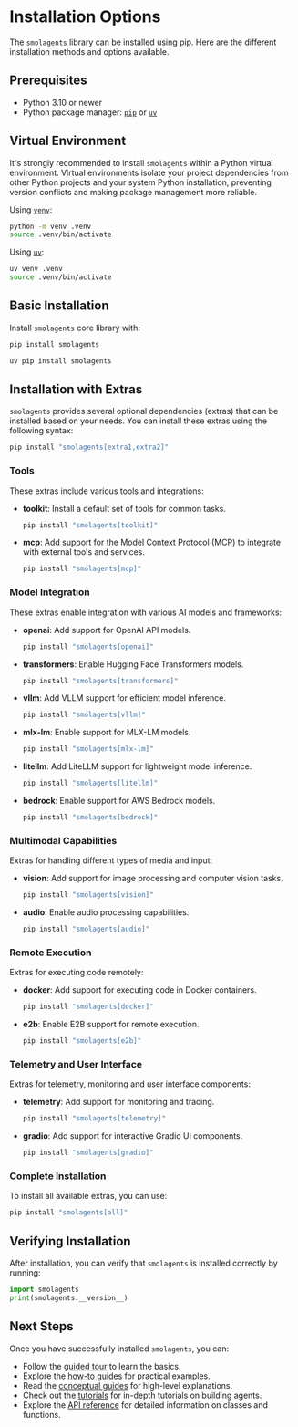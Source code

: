 # Installation Options

The `smolagents` library can be installed using pip. Here are the different installation methods and options available.

## Prerequisites
- Python 3.10 or newer
- Python package manager: [`pip`](https://pip.pypa.io/en/stable/) or [`uv`](https://docs.astral.sh/uv/)

## Virtual Environment

It's strongly recommended to install `smolagents` within a Python virtual environment.
Virtual environments isolate your project dependencies from other Python projects and your system Python installation,
preventing version conflicts and making package management more reliable.

<hfoptions id="virtual-environment">
<hfoption id="venv">

Using [`venv`](https://docs.python.org/3/library/venv.html):

```bash
python -m venv .venv
source .venv/bin/activate
```

</hfoption>
<hfoption id="uv">

Using [`uv`](https://docs.astral.sh/uv/):

```bash
uv venv .venv
source .venv/bin/activate
```

</hfoption>
</hfoptions>

## Basic Installation

Install `smolagents` core library with:

<hfoptions id="installation">
<hfoption id="pip">

```bash
pip install smolagents
```

</hfoption>
<hfoption id="uv">

```bash
uv pip install smolagents
```

</hfoption>
</hfoptions>

## Installation with Extras

`smolagents` provides several optional dependencies (extras) that can be installed based on your needs.
You can install these extras using the following syntax:
```bash
pip install "smolagents[extra1,extra2]"
```

### Tools
These extras include various tools and integrations:
- **toolkit**: Install a default set of tools for common tasks.
  ```bash
  pip install "smolagents[toolkit]"
  ```
- **mcp**: Add support for the Model Context Protocol (MCP) to integrate with external tools and services.
  ```bash
  pip install "smolagents[mcp]"
  ```

### Model Integration
These extras enable integration with various AI models and frameworks:
- **openai**: Add support for OpenAI API models.
  ```bash
  pip install "smolagents[openai]"
  ```
- **transformers**: Enable Hugging Face Transformers models.
  ```bash
  pip install "smolagents[transformers]"
  ```
- **vllm**: Add VLLM support for efficient model inference.
  ```bash
  pip install "smolagents[vllm]"
  ```
- **mlx-lm**: Enable support for MLX-LM models.
  ```bash
  pip install "smolagents[mlx-lm]"
  ```
- **litellm**: Add LiteLLM support for lightweight model inference.
  ```bash
  pip install "smolagents[litellm]"
  ```
- **bedrock**: Enable support for AWS Bedrock models.
  ```bash
  pip install "smolagents[bedrock]"
  ```

### Multimodal Capabilities
Extras for handling different types of media and input:
- **vision**: Add support for image processing and computer vision tasks.
  ```bash
  pip install "smolagents[vision]"
  ```
- **audio**: Enable audio processing capabilities.
  ```bash
  pip install "smolagents[audio]"
  ```

### Remote Execution
Extras for executing code remotely:
- **docker**: Add support for executing code in Docker containers.
  ```bash
  pip install "smolagents[docker]"
  ```
- **e2b**: Enable E2B support for remote execution.
  ```bash
  pip install "smolagents[e2b]"
  ```

### Telemetry and User Interface
Extras for telemetry, monitoring and user interface components:
- **telemetry**: Add support for monitoring and tracing.
  ```bash
  pip install "smolagents[telemetry]"
  ```
- **gradio**: Add support for interactive Gradio UI components.
  ```bash
  pip install "smolagents[gradio]"
  ```

### Complete Installation
To install all available extras, you can use:
```bash
pip install "smolagents[all]"
```

## Verifying Installation
After installation, you can verify that `smolagents` is installed correctly by running:
```python
import smolagents
print(smolagents.__version__)
```

## Next Steps
Once you have successfully installed `smolagents`, you can:
- Follow the [guided tour](./guided_tour) to learn the basics.
- Explore the [how-to guides](./examples/text_to_sql) for practical examples.
- Read the [conceptual guides](./conceptual_guides/intro_agents) for high-level explanations.
- Check out the [tutorials](./tutorials/building_good_agents) for in-depth tutorials on building agents.
- Explore the [API reference](./reference/index) for detailed information on classes and functions.
